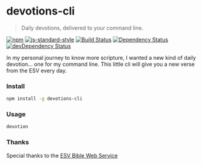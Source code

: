 # devotions-cli

> Daily devotions, delivered to your command line.

[![npm](http://img.shields.io/npm/v/devotions-cli.svg?style=flat)](https://www.npmjs.com/package/devotions-cli)
[![js-standard-style](https://img.shields.io/badge/code%20style-standard-brightgreen.svg?style=flat)](https://github.com/feross/standard)
[![Build Status](https://travis-ci.org/wayneashleyberry/devotions-cli.svg?branch=master)](https://travis-ci.org/wayneashleyberry/devotions-cli)
[![Dependency Status](https://david-dm.org/wayneashleyberry/devotions-cli.svg)](https://david-dm.org/wayneashleyberry/devotions-cli)
[![devDependency Status](https://david-dm.org/wayneashleyberry/devotions-cli/dev-status.svg)](https://david-dm.org/wayneashleyberry/devotions-cli#info=devDependencies)

In my personal journey to know more scripture, I wanted a new kind of daily
devotion... one for my command line. This little cli will give you a new verse
from the ESV every day.

### Install

```sh
npm install -g devotions-cli
```

### Usage

```sh
devotion
```

### Thanks

Special thanks to the [ESV Bible Web Service](http://www.esvapi.org/)
